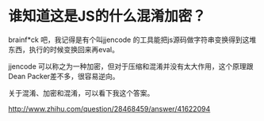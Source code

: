 # 谁知道这是JS的什么混淆加密？

brainf*ck 吧，我记得是有个叫jjencode 的工具能把js源码做字符串变换得到这堆东西，执行的时候变换回来再eval。  

jjencode 可以称之为一种加密，但对于压缩和混淆并没有太大作用，这个原理跟Dean Packer差不多，很容易逆向。  

关于混淆、加密和混淆，可以看下我这个答案。  

[<span>http://www.</span><span>zhihu.com/question/2846</span><span>8459/answer/41622094</span><span></span>](http://www.zhihu.com/question/28468459/answer/41622094)